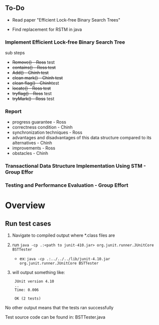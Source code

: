 ## To-Do

* Read paper "Efficient Lock-free Binary Search Trees"

* Find replacement for RSTM in java

### Implement Efficient Lock-free Binary Search Tree

sub steps
  * ~~Remove() - Ross~~ test 
  * ~~contains() - Ross test~~
  * ~~Add() - Chinh test~~
  * ~~clean mark() - Chinh test~~
  * ~~clean flag() - Chinh~~test
  * ~~locate() - Ross test~~
  * ~~tryflag() - Ross~~ test
  * ~~tryMark() - Ross~~ test

### Report

  * progress  guarantee - Ross
  * correctness condition - Chinh
  * synchronization  techniques - Ross
  * advantages and disadvantages of this data structure compared to its alternatives - Chinh
  * improvements - Ross
  * obstacles - Chinh

### Transactional Data Structure Implementation Using STM - Group Effor

### Testing and Performance Evaluation - Group Effort

# Overview 

## Run test cases 

1) Navigate to compiled output where *.class files are 
2) run `java -cp .:<path to junit-410.jar> org.junit.runner.JUnitCore BSTTester`
    * ex: `java -cp .:../../../lib/junit-4.10.jar org.junit.runner.JUnitCore BSTTester`
3) will output something like: 

        JUnit version 4.10
        ..
        Time: 0.006
        
        OK (2 tests)

        
No other output means that the tests ran successfully

Test source code can be found in: BSTTester.java